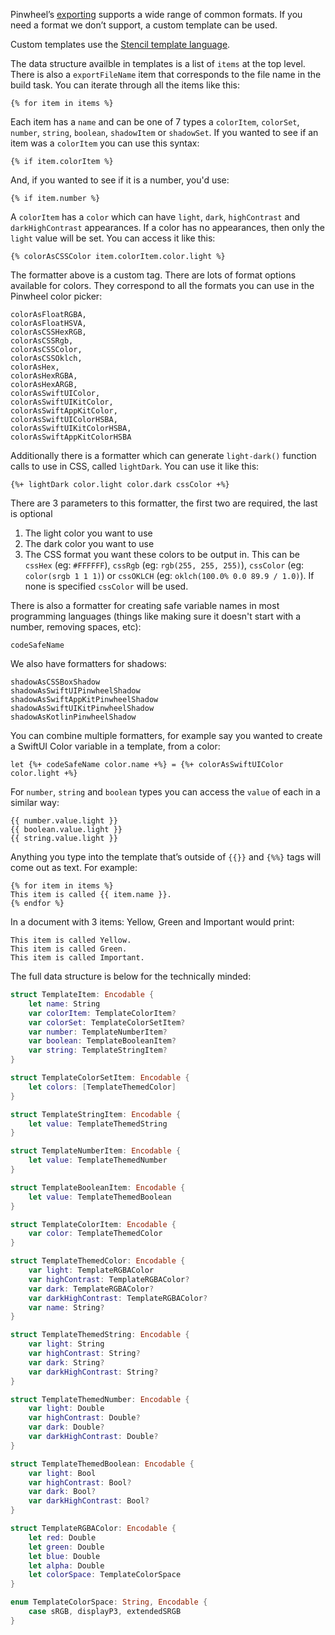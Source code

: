 Pinwheel’s [exporting](/help/pinwheel/exporting/) supports a wide range of common formats. If you need a format we don’t support, a custom template can be used.

Custom templates use the [Stencil template language](https://stencil.fuller.li/en/latest/templates.html).

The data structure availble in templates is a list of `items` at the top level. There is also a `exportFileName` item that corresponds to the file name in the build task. You can iterate through all the items like this:

```
{% for item in items %}
```

Each item has a `name` and can be one of 7 types a `colorItem`, `colorSet`, `number`, `string`, `boolean`, `shadowItem` or `shadowSet`. If you wanted to see if an item was a `colorItem` you can use this syntax:

```
{% if item.colorItem %}
```

And, if you wanted to see if it is a number, you'd use:

```
{% if item.number %}
```

A `colorItem` has a `color` which can have `light`, `dark`, `highContrast` and `darkHighContrast` appearances. If a color has no appearances, then only the `light` value will be set. You can access it like this:

```
{% colorAsCSSColor item.colorItem.color.light %}
```

The formatter above is a custom tag. There are lots of format options available for colors. They correspond to all the formats you can use in the Pinwheel color picker:

```
colorAsFloatRGBA, 
colorAsFloatHSVA,
colorAsCSSHexRGB, 
colorAsCSSRgb, 
colorAsCSSColor, 
colorAsCSSOklch,
colorAsHex, 
colorAsHexRGBA, 
colorAsHexARGB,
colorAsSwiftUIColor, 
colorAsSwiftUIKitColor, 
colorAsSwiftAppKitColor, 
colorAsSwiftUIColorHSBA, 
colorAsSwiftUIKitColorHSBA, 
colorAsSwiftAppKitColorHSBA
```

Additionally there is a formatter which can generate `light-dark()` function calls to use in CSS, called `lightDark`. You can use it like this:
```
{%+ lightDark color.light color.dark cssColor +%}
```
There are 3 parameters to this formatter, the first two are required, the last is optional
1. The light color you want to use
2. The dark color you want to use
3. The CSS format you want these colors to be output in. This can be `cssHex` (eg: `#FFFFFF`), `cssRgb` (eg: `rgb(255, 255, 255)`), `cssColor` (eg: `color(srgb 1 1 1)`) or `cssOKLCH` (eg: `oklch(100.0% 0.0 89.9 / 1.0)`). If none is specified `cssColor` will be used.

There is also a formatter for creating safe variable names in most programming languages (things like making sure it doesn't start with a number, removing spaces, etc):
```
codeSafeName
```

We also have formatters for shadows:
```
shadowAsCSSBoxShadow
shadowAsSwiftUIPinwheelShadow
shadowAsSwiftAppKitPinwheelShadow
shadowAsSwiftUIKitPinwheelShadow
shadowAsKotlinPinwheelShadow
```

You can combine multiple formatters, for example say you wanted to create a SwiftUI Color variable in a template, from a color:
```
let {%+ codeSafeName color.name +%} = {%+ colorAsSwiftUIColor color.light +%}
```

For `number`, `string` and `boolean` types you can access the `value` of each in a similar way:

```
{{ number.value.light }}
{{ boolean.value.light }}
{{ string.value.light }}
```

Anything you type into the template that’s outside of `{{}}` and `{%%}` tags will come out as text. For example:

```
{% for item in items %}
This item is called {{ item.name }}.
{% endfor %}
```

In a document with 3 items: Yellow, Green and Important would print:
```
This item is called Yellow.
This item is called Green.
This item is called Important.
```

The full data structure is below for the technically minded:

```swift
struct TemplateItem: Encodable {
    let name: String
    var colorItem: TemplateColorItem?
    var colorSet: TemplateColorSetItem?
    var number: TemplateNumberItem?
    var boolean: TemplateBooleanItem?
    var string: TemplateStringItem?
}

struct TemplateColorSetItem: Encodable {
    let colors: [TemplateThemedColor]
}

struct TemplateStringItem: Encodable {
    let value: TemplateThemedString
}

struct TemplateNumberItem: Encodable {
    let value: TemplateThemedNumber
}

struct TemplateBooleanItem: Encodable {
    let value: TemplateThemedBoolean
}

struct TemplateColorItem: Encodable {
    var color: TemplateThemedColor
}

struct TemplateThemedColor: Encodable {
    var light: TemplateRGBAColor
    var highContrast: TemplateRGBAColor?
    var dark: TemplateRGBAColor?
    var darkHighContrast: TemplateRGBAColor?
    var name: String?
}

struct TemplateThemedString: Encodable {
    var light: String
    var highContrast: String?
    var dark: String?
    var darkHighContrast: String?
}

struct TemplateThemedNumber: Encodable {
    var light: Double
    var highContrast: Double?
    var dark: Double?
    var darkHighContrast: Double?
}

struct TemplateThemedBoolean: Encodable {
    var light: Bool
    var highContrast: Bool?
    var dark: Bool?
    var darkHighContrast: Bool?
}

struct TemplateRGBAColor: Encodable {
    let red: Double
    let green: Double
    let blue: Double
    let alpha: Double
    let colorSpace: TemplateColorSpace
}

enum TemplateColorSpace: String, Encodable {
    case sRGB, displayP3, extendedSRGB
}
```
